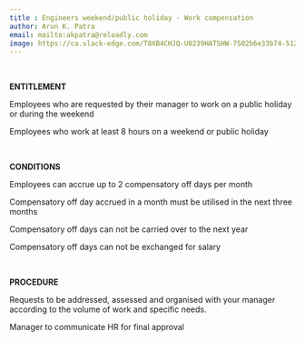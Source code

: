 ```yaml
---
title : Engineers weekend/public holiday - Work compensation
author: Arun K. Patra
email: mailto:akpatra@reloadly.com
image: https://ca.slack-edge.com/T8XB4CHJQ-U0239HATSHW-7502b6e33b74-512  
---
```



&nbsp;

**ENTITLEMENT**

Employees who are requested by their manager to work on a public holiday or during the weekend

Employees who work at least 8 hours on a weekend or public holiday

&nbsp;

**CONDITIONS**

Employees can accrue up to 2 compensatory off days per month

Compensatory off day accrued in a month must be utilised in the next three months

Compensatory off days can not be carried over to the next year

Compensatory off days can not be exchanged for salary

&nbsp;

**PROCEDURE**  

Requests to be addressed, assessed and organised with your manager according to the volume of work and specific needs.

Manager to communicate HR for final approval